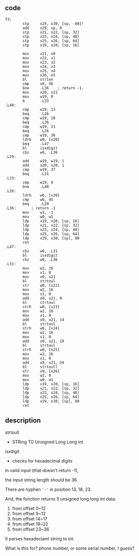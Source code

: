 ## code
```arm
f3:
        stp     x29, x30, [sp, -80]!
        add     x29, sp, 0
        stp     x21, x22, [sp, 32]
        stp     x23, x24, [sp, 48]
        stp     x25, x26, [sp, 64]
        stp     x19, x20, [sp, 16]

        mov     x21, x0
        mov     x22, x1
        mov     x23, x2
        mov     x24, x3
        mov     x25, x4
        mov     x26, x5
        bl      strlen
        cmp     x0, 36
        bne     .L36    ; return -1.
        mov     x20, x21
        mov     w19, 0
        b       .L33
.L48:
        cmp     w19, 13
        beq     .L26
        cmp     w19, 18
        beq     .L26
        cmp     w19, 23
        beq     .L26
        cmp     w19, 36
        ldrb    w0, [x20]
        beq     .L47
        bl      isxdigit
        cbz     w0, .L36
.L29:
        add     w19, w19, 1
        add     x20, x20, 1
        cmp     w19, 37
        beq     .L31
.L33:
        cmp     w19, 8
        bne     .L48
.L26:
        ldrb    w6, [x20]
        cmp     w6, 45
        beq     .L29
.L36:       ; return -1
        mov     w1, -1
        mov     w0, w1
        ldp     x19, x20, [sp, 16]
        ldp     x21, x22, [sp, 32]
        ldp     x23, x24, [sp, 48]
        ldp     x25, x26, [sp, 64]
        ldp     x29, x30, [sp], 80
        ret
.L47:
        cbz     w0, .L31
        bl      isxdigit
        cbz     w0, .L36
.L31:
        mov     w2, 16
        mov     x1, 0
        mov     x0, x21
        bl      strtoul
        str     w0, [x22]
        mov     w2, 16
        mov     x1, 0
        add     x0, x21, 9
        bl      strtoul
        strh    w0, [x23]
        mov     w2, 16
        mov     x1, 0
        add     x0, x21, 14
        bl      strtoul
        strh    w0, [x24]
        mov     w2, 16
        mov     x1, 0
        add     x0, x21, 19
        bl      strtoul
        strh    w0, [x25]
        mov     w2, 16
        mov     x1, 0
        add     x0, x21, 24
        bl      strtoull
        str     x0, [x26]
        mov     w1, 0
        mov     w0, w1
        ldp     x19, x20, [sp, 16]
        ldp     x21, x22, [sp, 32]
        ldp     x23, x24, [sp, 48]
        ldp     x25, x26, [sp, 64]
        ldp     x29, x30, [sp], 80
        ret
```

## description

strtoull
- STRing TO Unsigned Long Long int

isxdigit
- checks for hexadecimal digits

In vaild input (that doesn't return -1),

the input string length should be 36.

There are hyphen `'-'` in position 13, 18, 23.

And, the function returns 5 unsigned long long int data.

1. from offset 0~12
2. from offset 9~12
3. from offset 14~17
4. from offset 19~22
5. from offset 23~36

It parses hexadeciaml string to int.

What is this for? phone number, or some serial number, I guess?